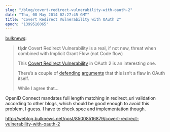 ```yaml
---
slug: "/blog/covert-redirect-vulnerability-with-oauth-2"
date: "Thu, 08 May 2014 02:27:45 GMT"
title: "Covert Redirect Vulnerability with OAuth 2"
epoch: "1399516065"
---
```

        
[bulknews](http://weblog.bulknews.net/post/85008516879/covert-redirect-vulnerability-with-oauth-2):

> **tl;dr** Covert Redirect Vulnerability is a real, if not new, threat when combined with Implicit Grant Flow (not Code flow)
> 
> This [Covert Redirect Vulnerability](http://tetraph.com/covert_redirect/oauth2_openid_covert_redirect.html) in OAuth 2 is an interesting one.
> 
> There’s a couple of [defending](http://www.thread-safe.com/2014/05/covert-redirect-and-its-real-impact-on.html) [arguments](http://dannythorpe.com/2014/05/02/tech-analysis-of-serious-security-flaw-in-oauth-openid-discovered/) that this isn’t a flaw in OAuth itself.
> 
> While I agree that…

OpenID Connect mandates full length matching in redirect\_uri validation according to other blogs, which should be good enough to avoid this problem, I guess. I have to check spec and implementation though.

http://weblog.bulknews.net/post/85008516879/covert-redirect-vulnerability-with-oauth-2